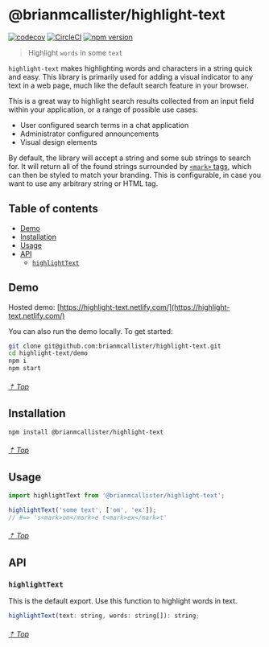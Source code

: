 # @brianmcallister/highlight-text

[![codecov](https://codecov.io/gh/brianmcallister/highlight-text/branch/master/graph/badge.svg)](https://codecov.io/gh/brianmcallister/highlight-text) [![CircleCI](https://circleci.com/gh/brianmcallister/highlight-text.svg?style=svg)](https://circleci.com/gh/brianmcallister/highlight-text) [![npm version](https://img.shields.io/npm/v/@brianmcallister/highlight-text?label=version&color=%2354C536&logo=npm)](https://www.npmjs.com/package/@brianmcallister/highlight-text)

> Highlight `words` in some `text`

`highlight-text` makes highlighting words and characters in a string quick and easy. This library is primarily used for adding a visual indicator to any text in a web page, much like the default search feature in your browser.

This is a great way to highlight search results collected from an input field within your application, or a range of possible use cases:

- User configured search terms in a chat application
- Administrator configured announcements
- Visual design elements

By default, the library will accept a string and some sub strings to search for. It will return all of the found strings surrounded by [`<mark>` tags](https://developer.mozilla.org/en-US/docs/Web/HTML/Element/mark), which can then be styled to match your branding. This is configurable, in case you want to use any arbitrary string or HTML tag.

## Table of contents

- [Demo](#demo)
- [Installation](#installation)
- [Usage](#usage)
- [API](#api)
	- [`highlightText`](#highlighttext)

## Demo

Hosted demo: [https://highlight-text.netlify.com/](https://highlight-text.netlify.com/)

You can also run the demo locally. To get started:

```sh
git clone git@github.com:brianmcallister/highlight-text.git
cd highlight-text/demo
npm i
npm start
```

###### [⇡ Top](#table-of-contents)

## Installation

```sh
npm install @brianmcallister/highlight-text
```

###### [⇡ Top](#table-of-contents)

## Usage

```js
import highlightText from '@brianmcallister/highlight-text';

highlightText('some text', ['om', 'ex']);
// #=> 's<mark>om</mark>e t<mark>ex</mark>t'
```

###### [⇡ Top](#table-of-contents)

## API

### `highlightText`

This is the default export. Use this function to highlight words in text.

```js
highlightText(text: string, words: string[]): string;
```

###### [⇡ Top](#table-of-contents)
